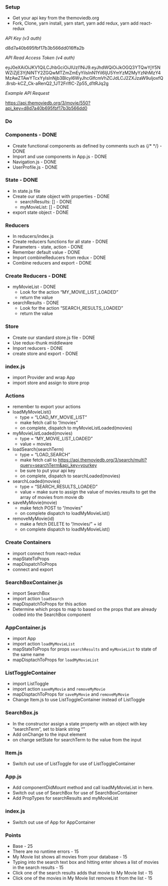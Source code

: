 
### Setup
* Get your api key from the themoviedb.org
* Fork, Clone, yarn install, yarn start, yarn add redux, yarn add react-redux

*API Key (v3 auth)*

d8d7a40b695fbf17b3b566dd016ffa2b

*API Read Access Token (v4 auth)*

eyJ0eXAiOiJKV1QiLCJhbGciOiJIUzI1NiJ9.eyJhdWQiOiJkOGQ3YTQwYjY5NWZiZjE3YjNiNTY2ZGQwMTZmZmEyYiIsInN1YiI6IjU5YmYzM2MyYzNhMzY4MzAwZTAwYTcxYyIsInNjb3BlcyI6WyJhcGlfcmVhZCJdLCJ2ZXJzaW9uIjoxfQ.8rsb-kCZ_Ck-aRenQ2_1JT2FrIflC-Zp55_d1tRJq2g

*Example API Request*

https://api.themoviedb.org/3/movie/550?api_key=d8d7a40b695fbf17b3b566dd0

### Do

### Components - DONE
* Create functional components as defined by comments such as  {/*  <Navigation>   */} - DONE
* Import and use components in App.js - DONE
* Navigation.js - DONE
* UserProfile.js - DONE

### State - DONE
* In state.js file
* Create our state object with properties - DONE
    * searchResults: [] - DONE
    * myMovieList: [] - DONE
* export state object - DONE

### Reducers
* In reducers/index.js
* Create reducers functions for all state - DONE
* Parameters - state, action - DONE
* Remember default value - DONE
* Import combineReducers from redux - DONE
* Combine reducers and export - DONE

### Create Reducers - DONE
* myMovieList - DONE
    * Look for the action “MY_MOVIE_LIST_LOADED”
    * return the value
* searchResults - DONE
    * Look for the action “SEARCH_RESULTS_LOADED”
    * return the value

### Store
* Create our standard store.js file - DONE
* Use redux-thunk middleware
* Import reducers - DONE
* create store and export - DONE

### index.js 
* import Provider and wrap App 
* import store and assign to store prop

### Actions
* remember to export your actions
* loadMyMovieList()
    * type = “LOAD_MY_MOVIE_LIST”
    * make fetch call to “/movies”
    * on complete, dispatch to myMovieListLoaded(movies)
* myMovieListLoaded(movies)
    * type = “MY_MOVIE_LIST_LOADED”
    * value = movies 
* loadSearch(searchTerm)
    * type = “LOAD_SEARCH”
    * make fetch call to https://api.themoviedb.org/3/search/multi?query=searchTerm&api_key=yourkey
    * be sure to put your api key
    * on complete, dispatch to searchLoaded(movies)
* searchLoaded(movies)
    * type = “SEARCH_RESULTS_LOADED”
    * value = make sure to assign the value of movies.results to get the array of movies from movie db
* saveMyMovie(movie)
    * make fetch POST to “/movies”
    * on complete dispatch to loadMyMovieList()
* removeMyMovie(id)
    * make a fetch DELETE to “/movies/” + id
    * on complete dispatch to loadMyMovieList()


### Create Containers
* import connect from react-redux
* mapStateToProps
* mapDispatchToProps
* connect and export

### SearchBoxContainer.js
* import SearchBox
* import action `loadSearch`
* mapDispatchToProps for this action
* Determine which props to map to based on the props that are already coded into the SearchBox component

### AppContainer.js
* import App
* import action `loadMyMovieList`
* mapStateToProps for props `searchResults` and `myMovieList` to state of the same name
* mapDisptachToProps for `loadMyMovieList`

### ListToggleContainer
* import ListToggle
* import action `saveMyMovie` and `removeMyMovie`
* mapDisptachToProps for `saveMyMovie` and `removeMyMovie`
* Change Item.js to use ListToggleContainer instead of ListToggle

### SearchBox.js
* In the constructor assign a state property with an object with key “searchTerm”, set to blank string “”
* Add onChange to the input element
* on change setState for searchTerm to the value from the input

### Item.js
* Switch out use of ListToggle for use of ListToggleContainer

### App.js
* Add componentDidMount method and call loadMyMovieList in here.
* Switch out use of SearchBox for use of SearchBoxContainer
* Add PropTypes for searchResults and myMovieList

### index.js
* Switch out use of App for AppContainer

### Points
* Base - 25 
* There are no runtime errors - 15
* My Movie list shows all movies from your database - 15
* Typing into the search text box and hitting enter shows a list of movies in the search results - 15
* Click one of the search results adds that movie to My Movie list - 15
* Click one of the movies in My Movie list removes it from the list - 15
